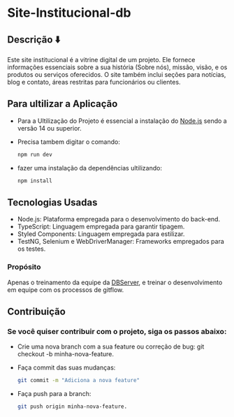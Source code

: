 # Site-Institucional-db

## Descrição ⬇️
Este site institucional é a vitrine digital de um projeto. Ele fornece informações essenciais sobre a sua história (Sobre nós), missão, visão, e os produtos ou serviços oferecidos. O site também inclui seções para notícias, blog e contato, áreas restritas para funcionários ou clientes. 

## Para ultilizar a Aplicação

- Para a Ultilização do Projeto é essencial a instalação do [Node.js](https://nodejs.org/) sendo a versão 14 ou superior.
  
- Precisa tambem digitar o comando:
  ```bash
  npm run dev
  
- fazer uma instalação da dependências ultilizando:
  
  ```bash
  npm install

## Tecnologias Usadas

- Node.js: Plataforma empregada para o desenvolvimento do back-end.
- TypeScript: Linguagem empregada para garantir tipagem.
- Styled Components: Linguagem empregada para estilizar.
- TestNG, Selenium e WebDriverManager: Frameworks empregados para os testes.

### Propósito

Apenas o treinamento da equipe da [DBServer](https://db.tec.br/), e treinar o desenvolvimento em equipe com os processos de gitflow.
 
 ## Contribuição

 ### Se você quiser contribuir com o projeto, siga os passos abaixo:

- Crie uma nova branch com a sua feature ou correção de bug: git checkout -b minha-nova-feature.
  
- Faça commit das suas mudanças:
  ```bash
  git commit -m "Adiciona a nova feature"
  
- Faça push para a branch: 
  ```bash
  git push origin minha-nova-feature.
